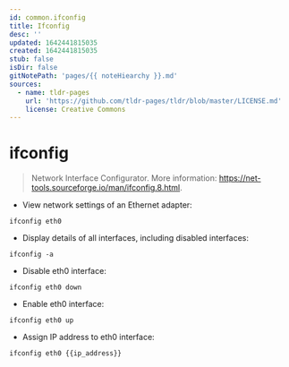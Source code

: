 ```yaml
---
id: common.ifconfig
title: Ifconfig
desc: ''
updated: 1642441815035
created: 1642441815035
stub: false
isDir: false
gitNotePath: 'pages/{{ noteHiearchy }}.md'
sources:
  - name: tldr-pages
    url: 'https://github.com/tldr-pages/tldr/blob/master/LICENSE.md'
    license: Creative Commons
---
```

# ifconfig

> Network Interface Configurator.
> More information: <https://net-tools.sourceforge.io/man/ifconfig.8.html>.

- View network settings of an Ethernet adapter:

`ifconfig eth0`

- Display details of all interfaces, including disabled interfaces:

`ifconfig -a`

- Disable eth0 interface:

`ifconfig eth0 down`

- Enable eth0 interface:

`ifconfig eth0 up`

- Assign IP address to eth0 interface:

`ifconfig eth0 {{ip_address}}`

